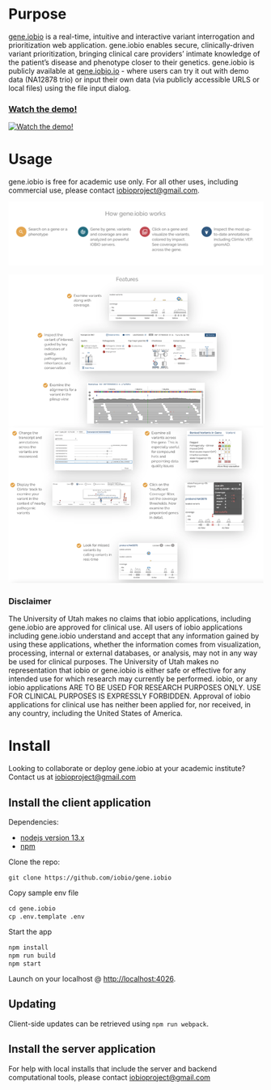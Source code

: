 # Purpose 
[gene.iobio](https://gene.iobio) is a real-time, intuitive and interactive variant interrogation and prioritization web application. gene.iobio enables secure, clinically-driven variant prioritization, bringing clinical care providers’ intimate knowledge of the patient’s disease and phenotype closer to their genetics.  gene.iobio is publicly available at [gene.iobio.io](https://gene.iobio) - where users can try it out with demo data (NA12878 trio) or input their own data (via publicly accessible URLS or local files) using the file input dialog.

### [Watch the demo!](https://www.youtube.com/watch?v=K7JLbCv2LcA)
[![Watch the demo!](https://i.imgur.com/uQBE8MQ.png)](https://www.youtube.com/watch?v=K7JLbCv2LcA)

# Usage
gene.iobio is free for academic use only. For all other uses, including commercial use, please contact iobioproject@gmail.com. 

 ![How it works](./client/assets/images/github/how-it-works.png)

 ![Features](./client/assets/images/github/features.png)

### Disclaimer
The University of Utah makes no claims that iobio applications, including gene.iobio are approved for clinical use. All users of iobio applications including gene.iobio understand and accept that any information gained by using these applications, whether the information comes from visualization, processing, internal or external databases, or analysis, may not in any way be used for clinical purposes. The University of Utah makes no representation that iobio or gene.iobio is either safe or effective for any intended use for which research may currently be performed. iobio, or any iobio applications ARE TO BE USED FOR RESEARCH PURPOSES ONLY. USE FOR CLINICAL PURPOSES IS EXPRESSLY FORBIDDEN. Approval of iobio applications for clinical use has neither been applied for, nor received, in any country, including the United States of America.

# Install
Looking to collaborate or deploy gene.iobio at your academic institute? Contact us at iobioproject@gmail.com

## Install the client application

Dependencies:
- [nodejs version 13.x](https://nodejs.org/en/download/releases/) 
- [npm](https://docs.npmjs.com/downloading-and-installing-node-js-and-npm/)

Clone the repo:
```
git clone https://github.com/iobio/gene.iobio
```

Copy sample env file
```
cd gene.iobio
cp .env.template .env
```

Start the app
```
npm install
npm run build
npm start
```

Launch on your localhost
@ [http://localhost:4026](http://localhost:4026).

## Updating
Client-side updates can be retrieved using `npm run webpack`.

## Install the server application
For help with local installs that include the server and backend computational tools, please contact iobioproject@gmail.com